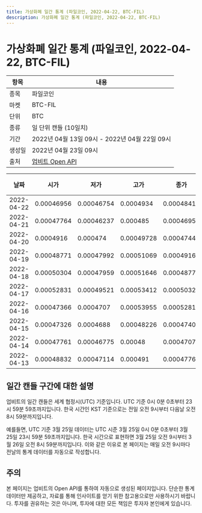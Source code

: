 ```yaml
---
title: 가상화폐 일간 통계 (파일코인, 2022-04-22, BTC-FIL)
description: 가상화폐 일간 통계 (파일코인, 2022-04-22, BTC-FIL)
---
```



가상화폐 일간 통계 (파일코인, 2022-04-22, BTC-FIL)
===

|항목|내용|
|--|--|
|종목|파일코인|
|마켓|BTC-FIL|
|단위|BTC|
|종류|일 단위 캔들 (10일치)|
|기간|2022년 04월 13일 09시 - 2022년 04월 22일 09시|
|생성일|2022년 04월 23일 09시|
|출처|[업비트 Open API](https://docs.upbit.com)|


|날짜|시가|저가|고가|종가|비고|
|--|--|--|--|--|--|
|2022-04-22|0.00046956|0.00046754|0.0004934|0.0004841|    |
|2022-04-21|0.00047764|0.00046237|0.000485|0.00046955|    |
|2022-04-20|0.0004916|0.000474|0.00049728|0.00047442|    |
|2022-04-19|0.00048771|0.00047992|0.00051069|0.0004916|    |
|2022-04-18|0.00050304|0.00047959|0.00051646|0.00048771|    |
|2022-04-17|0.00052831|0.00049521|0.00053412|0.0005032|    |
|2022-04-16|0.00047366|0.0004707|0.00053955|0.00052817|    |
|2022-04-15|0.00047326|0.0004688|0.00048226|0.00047409|    |
|2022-04-14|0.00047761|0.00046775|0.00048|0.0004707|    |
|2022-04-13|0.00048832|0.00047114|0.000491|0.00047761|    |


일간 캔들 구간에 대한 설명
---


업비트의 일간 캔들은 세계 협정시(UTC) 기준입니다. 
UTC 기준 0시 0분 0초부터 23시 59분 59초까지입니다. 
한국 시간인 KST 기준으로는 전일 오전 9시부터 다음날 오전 8시 59분까지입니다. 


예를들면, UTC 기준 3월 25일 데이터는 UTC 시준 3월 25일 0시 0분 0초부터 3월 25일 23시 59분 59초까지입니다. 
한국 시간으로 표현하면 3월 25일 오전 9시부터 3월 26일 오전 8시 59분까지입니다. 
이와 같은 이유로 본 페이지는 매일 오전 9시마다 전날의 통계 데이터를 자동으로 작성합니다. 


주의
---


본 페이지는 업비트의 Open API를 통하여 자동으로 생성된 페이지입니다. 
단순한 통계 데이터만 제공하고, 자료를 통해 인사이트를 얻기 위한 참고용으로만 사용하시기 바랍니다. 
투자를 권유하는 것은 아니며, 투자에 대한 모든 책임은 투자자 본인에게 있습니다. 

